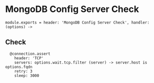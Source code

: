 
# MongoDB Config Server Check

    module.exports = header: 'MongoDB Config Server Check', handler: (options) ->

## Check

      @connection.assert
        header: 'TCP'
        servers: options.wait.tcp.filter (server) -> server.host is options.fqdn
        retry: 3
        sleep: 3000
